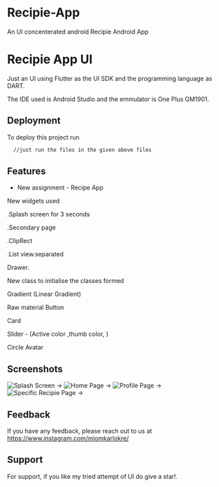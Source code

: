 # Recipie-App
An UI concenterated android Recipie Android App


# Recipie App UI

Just an UI using Flutter as the UI SDK and the programming language as DART.

The IDE used is Android Studio and the emmulator is One Plus GM1901.


## Deployment

To deploy this project run

```bash
  //just run the files in the given above files
```


## Features

- New assignment - Recipe App

New widgets used 

.Splash screen for 3 seconds

.Secondary page

.ClipRect

.List view.separated

Drawer.

New class to initialise the classes formed

Gradient (Linear Gradient)

Raw material Button

Card

Slider - (Active color ,thumb color, )

Circle Avatar


    
## Screenshots

![Splash Screen ->](https://im2.ezgif.com/tmp/ezgif-2-e0c5448b8c.png)
![Home Page ->]([https://ibb.co/gyDZZWS](https://i.ibb.co/nrDMM17/HomePage.jpg))
![Profile Page ->](https://i.ibb.co/4tjxzkG/Profile-Page.jpg)
![Specific Recipie Page ->](https://i.ibb.co/ZSJX7wQ/Specific.jpg)





## Feedback

If you have any feedback, please reach out to us at https://www.instagram.com/miomkarlokre/


## Support

For support, if you like my tried attempt of UI do give a star!.

